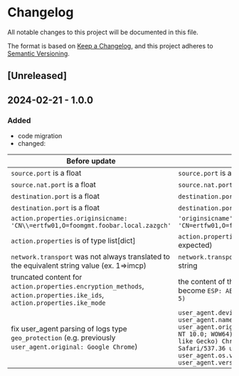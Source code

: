 # Changelog

All notable changes to this project will be documented in this file.

The format is based on [Keep a Changelog](https://keepachangelog.com/en/1.0.0/),
and this project adheres to [Semantic Versioning](https://semver.org/spec/v2.0.0.html).

## [Unreleased]

## 2024-02-21 - 1.0.0

### Added

- code migration
- changed:

| Before update                                                                                                           | After Update                                                                                                                                                                                                                                                                     |
| ----------------------------------------------------------------------------------------------------------------------- | -------------------------------------------------------------------------------------------------------------------------------------------------------------------------------------------------------------------------------------------------------------------------------- |
| `source.port` is a float                                                                                                | `source.port` is an int                                                                                                                                                                                                                                                          |
| `source.nat.port` is a float                                                                                            | `source.nat.port` is an int                                                                                                                                                                                                                                                      |
| `destination.port` is a float                                                                                           | `destination.port` is an int                                                                                                                                                                                                                                                     |
| `destination.port` is a float                                                                                           | `destination.port` is an int                                                                                                                                                                                                                                                     |
| `action.properties.originsicname: 'CN\\=ertfw01,O=foomgmt.foobar.local.zazgch'`                                         | `'originsicname': 'CN=ertfw01,O=foomgmt.foobar.local.zazgch'`                                                                                                                                                                                                                    |
| `action.properties` is of type list[dict]                                                                               | `action.properties` is of type dict (no impact expected)                                                                                                                                                                                                                         |
| `network.transport` was not always translated to the equivalent string value (ex. 1=>imcp)                              | `network.transport` is always translated to string                                                                                                                                                                                                                               |
| truncated content for `action.properties.encryption_methods`, `action.properties.ike_ids`, `action.properties.ike_mode` | the content of the field is complete (e.g. `ESP` become `ESP: AES-256 + SHA1 + PFS (group 5)`                                                                                                                                                                                    |
| fix user_agent parsing of logs type `geo_protection` (e.g. previously `user_agent.original: Google Chrome`)             | `user_agent.device.name: Other user_agent.name: Chrome user_agent.original: Mozilla/5.0 (Windows NT 10.0; WOW64) AppleWebKit/537.36 (KHTML, like Gecko) Chrome/88.0.4324.190 Safari/537.36 user_agent.os.name: Windows user_agent.os.version: 10 user_agent.version: 88.0.4324 ` |
